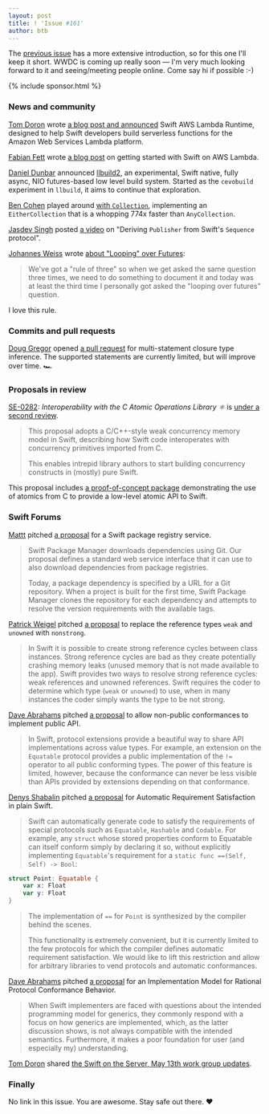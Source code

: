```yaml
---
layout: post
title: ! 'Issue #161'
author: btb
---
```


The [previous issue](/issue-160) has a more extensive introduction, so for this one
I'll keep it short. WWDC is coming up really soon — I'm very much looking
forward to it and seeing/meeting people online. Come say hi if possible :-)

<!--excerpt-->

{% include sponsor.html %}

### News and community

[Tom Doron](https://twitter.com/TomerDoron) wrote [a blog post and announced](https://swift.org/blog/aws-lambda-runtime/)
Swift AWS Lambda Runtime, designed to help Swift developers build serverless
functions for the Amazon Web Services Lambda platform.

[Fabian Fett](https://twitter.com/fabianfett) wrote [a blog post](https://fabianfett.de/getting-started-with-swift-aws-lambda-runtime)
on getting started with Swift on AWS Lambda.

[Daniel Dunbar](https://twitter.com/daniel_dunbar) announced [llbuild2](https://forums.swift.org/t/llbuild2/36896),
an experimental, Swift native, fully async, NIO futures-based low level build
system. Started as the `cevobuild` experiment in `llbuild`, it aims to continue
that exploration.

[Ben Cohen](https://twitter.com/AirspeedSwift/status/1264664397504372736) played
around [with `Collection`](https://twitter.com/AirspeedSwift/status/1264664397504372736),
implementing an `EitherCollection` that is a whopping 774x faster than
`AnyCollection`.

[Jasdev Singh](https://twitter.com/jasdev) posted [a video](https://www.youtube.com/watch?v=35rgnqsXtag)
on "Deriving `Publisher` from Swift's `Sequence` protocol".

[Johannes Weiss](https://twitter.com/johannesweiss/status/1193220999535382528) wrote [about "Looping" over Futures](https://forums.swift.org/t/loops-with-futures/37216):

> We've got a "rule of three" so when we get asked the same question three
times, we need to do something to document it and today was at least the third
time I personally got asked the "looping over futures" question.

I love this rule.

### Commits and pull requests

[Doug Gregor](https://twitter.com/dgregor79) opened [a pull request](https://github.com/apple/swift/pull/32223)
for multi-statement closure type inference. The supported statements are
currently limited, but will improve over time. 🏎

### Proposals in review

[SE-0282](https://github.com/apple/swift-evolution/blob/master/proposals/0282-atomics.md): *Interoperability with the C Atomic Operations Library ⚛︎* is [under a second review](https://forums.swift.org/t/se-0282-review-2-interoperability-with-the-c-atomic-operations-library/37360).

> This proposal adopts a C/C++-style weak concurrency memory model in Swift,
describing how Swift code interoperates with concurrency primitives imported
from C.
>
> This enables intrepid library authors to start building concurrency constructs
in (mostly) pure Swift.

This proposal includes [a proof-of-concept package](https://github.com/apple/swift-se-0282-experimental)
demonstrating the use of atomics from C to provide a low-level atomic API to
Swift.

### Swift Forums

[Mattt](https://twitter.com/mattt) pitched [a proposal](https://forums.swift.org/t/swift-package-registry-service/37219)
for a Swift package registry service.

> Swift Package Manager downloads dependencies using Git. Our proposal defines
a standard web service interface that it can use to also download dependencies
from package registries.
>
> Today, a package dependency is specified by a URL for a Git repository. When
a project is built for the first time, Swift Package Manager clones the
repository for each dependency and attempts to resolve the version requirements
with the available tags.

[Patrick Weigel](https://forums.swift.org/u/patricktheprogrammer/summary) pitched [a proposal](https://forums.swift.org/t/replace-the-reference-types-weak-and-unowned-with-nonstrong/36740)
to replace the reference types `weak` and `unowned` with `nonstrong`.

> In Swift it is possible to create strong reference cycles between class
instances. Strong reference cycles are bad as they create potentially crashing
memory leaks (unused memory that is not made available to the app). Swift
provides two ways to resolve strong reference cycles: weak references and
unowned references. Swift requires the coder to determine which type (`weak` or
`unowned`) to use, when in many instances the coder simply wants the type to be
not strong.

[Dave Abrahams](https://twitter.com/DaveAbrahams/status/1215792568039927808) pitched [a proposal](https://forums.swift.org/t/pitch-non-public-conformances-implementing-public-api/37159)
to allow non-public conformances to implement public API.

> In Swift, protocol extensions provide a beautiful way to share API
implementations across value types. For example, an extension on the
`Equatable` protocol provides a public implementation of the `!=` operator to
all public conforming types. The power of this feature is limited, however,
because the conformance can never be less visible than APIs provided by
extensions depending on that conformance.

[Denys Shabalin](https://forums.swift.org/u/shabalin/summary) pitched [a proposal](https://forums.swift.org/t/automatic-requirement-satisfaction-in-plain-swift/37158)
for Automatic Requirement Satisfaction in plain Swift.

> Swift can automatically generate code to satisfy the requirements of special
protocols such as `Equatable`, `Hashable` and `Codable`. For example, any
`struct` whose stored properties conform to Equatable can itself conform simply
by declaring it so, without explicitly implementing `Equatable`'s requirement
for a `static func ==(Self, Self) -> Bool`:

```swift
struct Point: Equatable { 
    var x: Float
    var y: Float
}
```

> The implementation of `==` for `Point` is synthesized by the compiler behind
the scenes.
>
> This functionality is extremely convenient, but it is currently limited to
the few protocols for which the compiler defines automatic requirement
satisfaction. We would like to lift this restriction and allow for arbitrary
libraries to vend protocols and automatic conformances.

[Dave Abrahams](https://twitter.com/DaveAbrahams/status/1215792568039927808) pitched [a proposal](https://forums.swift.org/t/an-implementation-model-for-rational-protocol-conformance-behavior/37171)
for an Implementation Model for Rational Protocol Conformance Behavior.

> When Swift implementers are faced with questions about the intended
programming model for generics, they commonly respond with a focus on how
generics are implemented, which, as the latter discussion shows, is not always
compatible with the intended semantics. Furthermore, it makes a poor foundation
for user (and especially my) understanding.

[Tom Doron](https://twitter.com/TomerDoron) shared [the Swift on the Server, May 13th work group updates](https://forums.swift.org/t/may-13th-2020/36929).

### Finally

No link in this issue. You are awesome. Stay safe out there. ❤️

